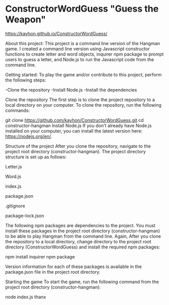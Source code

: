 # ConstructorWordGuess "Guess the Weapon"

https://kayhon.github.io/ConstructorWordGuess/

About this project:
This project is a command line version of the Hangman game. I created a command line version using Javascript constructor functions to create letter and word objects, inquirer npm package to prompt users to guess a letter, and Node.js to run the Javascript code from the command line.
 
Getting started:
To play the game and/or contribute to this project, perform the following steps:

-Clone the repository
-Install Node.js
-Install the dependencies

Clone the repository
The first step is to clone the project repository to a local directory on your computer. To clone the repository, run the following commands:

  git clone https://github.com/kayhon/ConstructorWordGuess.git
  cd constructor-hangman
Install Node.js
If you don't already have Node.js installed on your computer, you can install the latest version here: https://nodejs.org/en/.

Structure of the project
After you clone the repository, navigate to the project root directory (constructor-hangman). The project directory structure is set up as follows:

Letter.js 

Word.js 

index.js 

package.json 

.gitignore 

package-lock.json

The following npm packages are dependencies to the project. You must install these packages in the project root directory (constructor-hangman) to be able to play Hangman from the command line. Again, After you clone the repository to a local directory, change directory to the project root directory (ConstructorWordGuess) and install the required npm packages: 

npm install
inquirer npm package

Version information for each of these packages is available in the package.json file in the project root directory.

Starting the game
To start the game, run the following command from the project root directory (constructor-hangman):

node index.js
thanx
